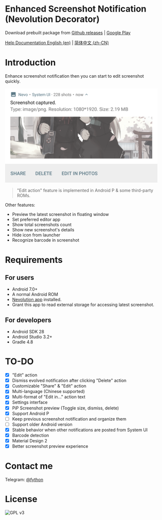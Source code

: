 Enhanced Screenshot Notification (Nevolution Decorator)
====

Download prebuilt package from [Github releases](https://github.com/fython/EnhancedScreenshotNotification/releases) | [Google Play](https://play.google.com/store/apps/details?id=moe.feng.nevo.decorators.enscreenshot)

[Help Documentation English (en)](./HELP.md) | [简体中文 (zh-CN)](./.github/HELP_zh_CN.md)

# Introduction

Enhance screenshot notification then you can start to edit screenshot quickly.

![Screenshot](.github/screenshot.png)

> "Edit action" feature is implemented in Android P & some third-party ROMs.

Other features:

- Preview the latest screenshot in floating window
- Set preferred editor app
- Show total screenshots count
- Show new screenshot's details
- Hide icon from launcher
- Recognize barcode in screenshot

# Requirements

## For users

- Android 7.0+
- A normal Android ROM
- [Nevolution app](https://play.google.com/store/apps/details?id=com.oasisfeng.nevo) installed.
- Grant this app to read external storage for accessing latest screenshot.

## For developers

- Android SDK 28
- Android Studio 3.2+
- Gradle 4.8

# TO-DO

- [x] "Edit" action
- [x] Dismiss evolved notification after clicking "Delete" action
- [x] Customizable "Share" & "Edit" action
- [x] Multi-language (Chinese supported)
- [x] Multi-format of "Edit in..." action text
- [x] Settings interface
- [x] PiP Screenshot preview (Toggle size, dismiss, delete)
- [x] Support Android P
- [ ] Keep previous screenshot notification and organize them
- [ ] Support older Android version
- [x] Stable behavior when other notifications are posted from System UI
- [x] Barcode detection
- [x] Material Design 2
- [x] Better screenshot preview experience

# Contact me

Telegram: [@fython](https://t.me/fython)

# License

![GPL v3](https://www.gnu.org/graphics/gplv3-127x51.png)

